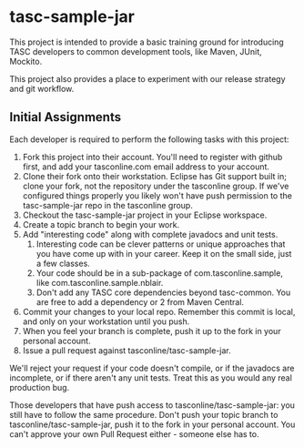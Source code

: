 # tasc-sample-jar

This project is intended to provide a basic training ground for introducing TASC developers to common development tools, like Maven, JUnit, Mockito. 

This project also provides a place to experiment with our release strategy and git workflow.

## Initial Assignments

Each developer is required to perform the following tasks with this project:

1. Fork this project into their account. You'll need to register with github first, and add your tasconline.com email address to your account.
2. Clone their fork onto their workstation. Eclipse has Git support built in; clone your fork, not the repository under the tasconline group. If we've configured things properly you likely won't have push permission to the tasc-sample-jar repo in the tasconline group.
3. Checkout the tasc-sample-jar project in your Eclipse workspace.
4. Create a topic branch to begin your work.
4. Add "interesting code" along with complete javadocs and unit tests. 
    1. Interesting code can be clever patterns or unique approaches that you have come up with in your career. Keep it on the small side, just a few classes. 
    2. Your code should be in a sub-package of com.tasconline.sample, like com.tasconline.sample.nblair. 
    3. Don't add any TASC core dependencies beyond tasc-common. You are free to add a dependency or 2 from Maven Central.
5. Commit your changes to your local repo. Remember this commit is local, and only on your workstation until you push. 
5. When you feel your branch is complete, push it up to the fork in your personal account.
6. Issue a pull request against tasconline/tasc-sample-jar. 
 
We'll reject your request if your code doesn't compile, or if the javadocs are incomplete, or if there aren't any unit tests. Treat this as you would any real production bug.

Those developers that have push access to tasconline/tasc-sample-jar: you still have to follow the same procedure. Don't push your topic branch to tasconline/tasc-sample-jar, push it to the fork in your personal account. You can't approve your own Pull Request either - someone else has to.

